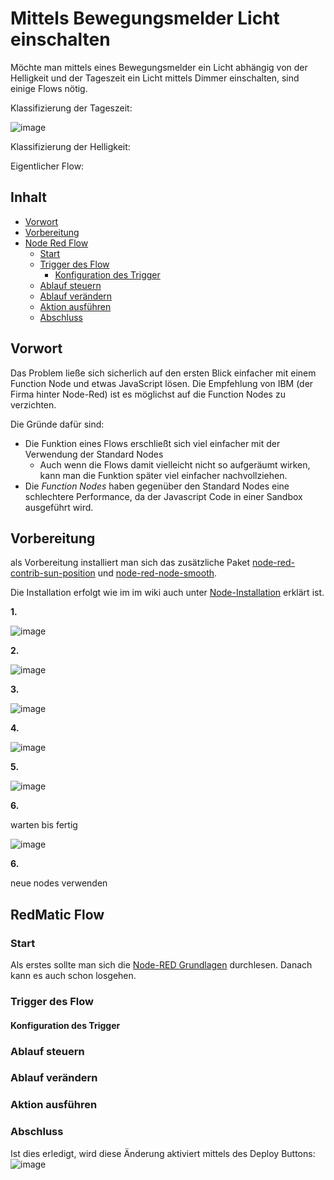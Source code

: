 # Mittels Bewegungsmelder Licht einschalten

Möchte man mittels eines Bewegungsmelder ein Licht abhängig von der Helligkeit und der Tageszeit ein Licht mittels Dimmer einschalten, sind einige Flows nötig.

Klassifizierung der Tageszeit:

![image](https://user-images.githubusercontent.com/12692680/48412589-66e76300-e745-11e8-9844-e8ee0e183d14.png)


Klassifizierung der Helligkeit:


Eigentlicher Flow:


## Inhalt
  - [Vorwort](#Vorwort)
  - [Vorbereitung](#Vorbereitung)
  - [Node Red Flow](#node-red-flow)
    - [Start](#start)
    - [Trigger des Flow](#trigger-des-flow)
      - [Konfiguration des Trigger](#konfiguration-des-trigger)
    - [Ablauf steuern](#ablauf-steuern)
    - [Ablauf verändern](#ablauf-verandern)
    - [Aktion ausführen](#aktion-ausfuhren)
    - [Abschluss](#abschluss)

## Vorwort

Das Problem ließe sich sicherlich auf den ersten Blick einfacher mit einem Function Node und etwas JavaScript lösen. Die Empfehlung von IBM (der Firma hinter Node-Red) ist es möglichst auf die Function Nodes zu verzichten.

Die Gründe dafür sind:
 - Die Funktion eines Flows erschließt sich viel einfacher mit der Verwendung der Standard Nodes
    - Auch wenn die Flows damit vielleicht nicht so aufgeräumt wirken, kann man die Funktion später viel einfacher nachvollziehen.
 - Die *Function Nodes* haben gegenüber den Standard Nodes eine schlechtere Performance, da der Javascript Code in einer Sandbox ausgeführt wird.

## Vorbereitung

als Vorbereitung installiert man sich das zusätzliche Paket [node-red-contrib-sun-position](https://flows.nodered.org/node/node-red-contrib-sun-position) und [node-red-node-smooth](https://flows.nodered.org/node/node-red-node-smooth).

Die Installation erfolgt wie im im wiki auch unter [Node-Installation](https://github.com/hobbyquaker/RedMatic/wiki/Node-Installation) erklärt ist.

**1.**

  ![image](https://user-images.githubusercontent.com/12692680/48411467-e2dfac00-e741-11e8-946f-b1ba41162746.png)

**2.**

  ![image](https://user-images.githubusercontent.com/12692680/48411498-f68b1280-e741-11e8-8378-dee025c590bd.png)

**3.**

  ![image](https://user-images.githubusercontent.com/12692680/48411538-14f10e00-e742-11e8-9809-adb46df1247f.png)

**4.**

  ![image](https://user-images.githubusercontent.com/12692680/48411571-2d612880-e742-11e8-92b2-01065c2fee87.png)

**5.**

  ![image](https://user-images.githubusercontent.com/12692680/48411607-4c5fba80-e742-11e8-8f29-07af8708aeb4.png)

**6.**

  warten bis fertig

  ![image](https://user-images.githubusercontent.com/12692680/48411664-79ac6880-e742-11e8-9f83-9f74eca08148.png)

**6.**

neue nodes verwenden


## RedMatic Flow
### Start
Als erstes sollte man sich die [Node-RED Grundlagen](Node-RED) durchlesen. Danach kann es auch schon losgehen.


### Trigger des Flow

#### Konfiguration des Trigger

### Ablauf steuern

### Ablauf verändern

### Aktion ausführen

### Abschluss
Ist dies erledigt, wird diese Änderung aktiviert mittels des Deploy Buttons:    
![image](https://user-images.githubusercontent.com/12692680/44590937-962caa80-a7bc-11e8-9df3-592da55d8098.png)

